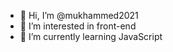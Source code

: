 - 👋 Hi, I’m @mukhammed2021
- 👀 I’m interested in front-end 
- 🌱 I’m currently learning JavaScript

<!---
mukhammed2021/mukhammed2021 is a ✨ special ✨ repository because its `README.md` (this file) appears on your GitHub profile.
You can click the Preview link to take a look at your changes.
--->
